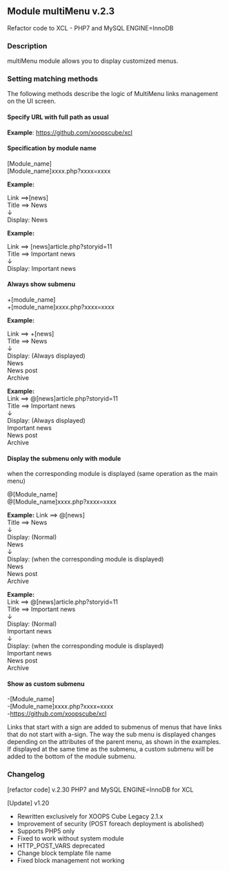 ## Module multiMenu v.2.3

Refactor code to XCL - PHP7 and MySQL ENGINE=InnoDB 

### Description

multiMenu module allows you to display customized menus.


### Setting matching methods

The following methods describe the logic of MultiMenu links management on the UI screen.

#### Specify URL with full path as usual

**Example**: https://github.com/xoopscube/xcl 

#### Specification by module name  
[Module_name]  
[Module_name]xxxx.php?xxxx=xxxx

**Example:**  

Link ==>[news]  
Title ==> News  
↓  
Display: News  

**Example:**  

Link ==> [news]article.php?storyid=11  
Title ==> Important news  
↓   
Display: Important news   


#### Always show submenu  

+[module_name]  
+[module_name]xxxx.php?xxxx=xxxx  

**Example:**  
  
Link ==> +[news]  
Title ==> News  
↓  
Display: (Always displayed)  
  News  
    News post  
    Archive  

**Example:**  
Link ==> @[news]article.php?storyid=11  
Title ==> Important news  
↓  
Display: (Always displayed)  
Important news  
News post  
Archive  

#### Display the submenu only with module  
when the corresponding module is displayed (same operation as the main menu)

@[Module_name]  
@[Module_name]xxxx.php?xxxx=xxxx  

**Example:** 
Link ==> @[news]  
Title ==> News  
↓  
Display: (Normal)  
News  
↓  
Display: (when the corresponding module is displayed)  
News  
News post  
Archive  

**Example:**  
Link ==> @[news]article.php?storyid=11  
Title ==> Important news  
↓  
Display: (Normal)  
Important news  
↓  
Display: (when the corresponding module is displayed)  
Important news  
News post  
Archive  

#### Show as custom submenu  
-[Module_name]  
-[Module_name]xxxx.php?xxxx=xxxx  
-https://github.com/xoopscube/xcl  

Links that start with a sign are added to submenus of menus that have links that do not start with a-sign.
The way the sub menu is displayed changes depending on the attributes of the parent menu, as shown in the examples.
If displayed at the same time as the submenu, a custom submenu will be added to the bottom of the module submenu.

### Changelog

[refactor code]
v.2.30 PHP7 and MySQL ENGINE=InnoDB for XCL

[Update]
v1.20
 * Rewritten exclusively for XOOPS Cube Legacy 2.1.x
 * Improvement of security (POST foreach deployment is abolished)
 * Supports PHP5 only
 * Fixed to work without system module
 * HTTP_POST_VARS deprecated
 * Change block template file name
 * Fixed block management not working

